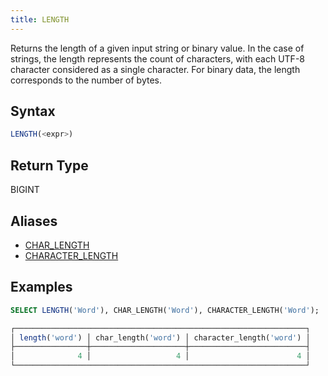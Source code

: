 ```yaml
---
title: LENGTH
---
```


Returns the length of a given input string or binary value. In the case of strings, the length represents the count of characters, with each UTF-8 character considered as a single character. For binary data, the length corresponds to the number of bytes.

## Syntax

```sql
LENGTH(<expr>)
```

## Return Type

BIGINT

## Aliases

- [CHAR_LENGTH](char-length.md)
- [CHARACTER_LENGTH](character-length.md)

## Examples

```sql
SELECT LENGTH('Word'), CHAR_LENGTH('Word'), CHARACTER_LENGTH('Word');

┌─────────────────────────────────────────────────────────────────┐
│ length('word') │ char_length('word') │ character_length('word') │
├────────────────┼─────────────────────┼──────────────────────────┤
│              4 │                   4 │                        4 │
└─────────────────────────────────────────────────────────────────┘
```
